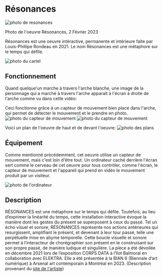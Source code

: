 # Résonances
![photo de resonances](images/gauche_2.jpg)

Photo de l'oeuvre Résonances, 2 Février 2023


Résonances est une oeuvre intéractive, permanente et intérieure faite par Louis-Phillipe Rondeau en 2021. Le nom Résonances est une métaphore sur le temps qui défile.

![photo du cartel](images/cartel_1.jpg)

## Fonctionnement
Quand quelque'un marche à travers l'arche blanche, une image de la personnage qui a marché à travers l'arche apparaît à l'écran à droite de l'arche comme vu dans cette vidéo:

Ceci fonctionne grâce à un capteur de mouvement bien placé dans l'arche, qui permet de détecter le mouvement et le prendre en photo.
![photo du capteur de mouvement](images/capteur_mouvement_1.jpg)
![photo du capteur de mouvement](images/capteur_mouvement_2.jpg)

Voici un plan de l'oeuvre de haut et de devant l'oeuvre:
![photo des plans](images/plans.png)

## Équipement
Comme mentionné précédemment, cet oeuvre utilise un capteur de mouvement, mais c'est loin d'être tout. Un ordinateur caché derrière l'écran sert comme le cerveau de cet oeuvre pour tous contrôler, comme l'écran, le capteur de mouvement et l'appareil qui prend en vidéo le mouvement produit par un visiteur.

![photo de l'ordinateur](images/arriere_droit.jpg)

## Description
RÉSONANCES est une métaphore sur le temps qui défile. Toutefois, au lieu d’exprimer la linéarité du temps, cette installation interactive évoque la manière dont les gestes du présent se superposent à ceux du passé. Tel un écho visuel et sonore, RÉSONANCES représente nos actions antérieures qui resurgissent, amplifiant le présent, et devenant à leur tour passé, telle une perpétuelle mise en abyme temporelle. Cette boucle visuelle et sonore permet à l’interacteur de chorégraphier son présent en le construisant sur son propre passé, de manière ludique et singulière. La pièce a été dévoilée en décembre 2021 lors de l’exposition CORPS DATA à l’Ilot Balmoral en collaboration avec ELEKTRA. Elle a été présentée à la BIAN 6 (Biennale d’art numérique) à Arsenal art contemporain à Montréal en 2023. (Description provenant du [site de l'artiste](http://patenteux.com/wp/portfolio/resonances-2021/))
